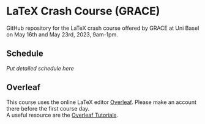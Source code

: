 # LaTeX Crash Course (GRACE)

GitHub repository for the LaTeX crash course offered by GRACE at Uni Basel on May 16th and May 23rd, 2023, 9am-1pm.

## Schedule

*Put detailed schedule here*

## Overleaf

This course uses the online LaTeX editor [Overleaf](https://www.overleaf.com). Please make an account there before the first course day.\
A useful resource are the [Overleaf Tutorials](https://www.overleaf.com/learn).
